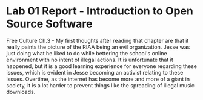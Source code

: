 # Lab 01 Report - Introduction to Open Source Software

Free Culture Ch.3 - My first thoughts after reading that chapter are that it really paints the picture of the RIAA being an evil organization. Jesse was just doing what he liked to do while bettering the school's online environment with no intent of illegal actions. It is unfortunate that it happened, but it is a good learning experience for everyone regarding these issues, which is evident in Jesse becoming an activist relating to these issues. Overtime, as the internet has become more and more of a giant in society, it is a lot harder to prevent things like the spreading of illegal music downloads. 
